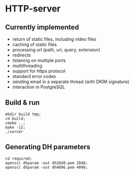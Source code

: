 # HTTP-server

## Currently implemented

- return of static files, including video files
- caching of static files
- processing url (path, uri, query, extension)
- redirects
- listening on multiple ports
- multithreading
- support for https protocol
- standard error codes
- sending email in a separate thread (with DKIM signature)
- interaction in PostgreSQL


## Build & run
```
mkdir build tmp;
cd build;
cmake ..;
make -j2;
./server
```


## Generating DH parameters
```
cd required;
openssl dhparam -out dh2048.pem 2048;
openssl dhparam -out dh4096.pem 4096;
```
